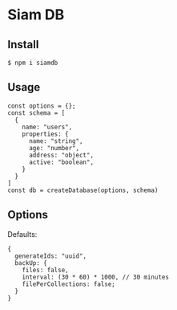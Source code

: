 # Siam DB

## Install

```
$ npm i siamdb 
```


## Usage
```
const options = {};
const schema = [
  {
    name: "users",
    properties: {
      name: "string",
      age: "number",
      address: "object",
      active: "boolean",
    }
  }
]
const db = createDatabase(options, schema)
```

## Options

Defaults:

```
{
  generateIds: "uuid",
  backUp: {
    files: false,
    interval: (30 * 60) * 1000, // 30 minutes
    filePerCollections: false;
  }
}
```
